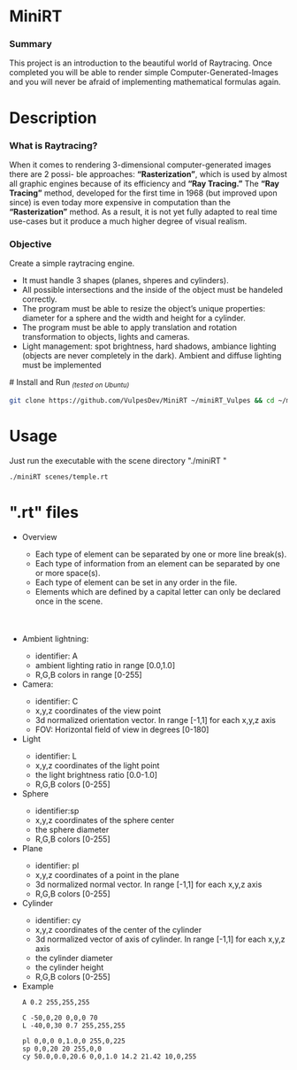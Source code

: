 # MiniRT
<h3>Summary</h3>
<p>This project is an introduction to the beautiful world of Raytracing.
Once completed you will be able to render simple Computer-Generated-Images and you
will never be afraid of implementing mathematical formulas again.</p>

# Description

<h3>What is <b>Raytracing?</b></h3>
<p>When it comes to rendering 3-dimensional computer-generated images there are 2 possi-
ble approaches: <b>“Rasterization”</b>, which is used by almost all graphic engines because
of its efficiency and <b>“Ray Tracing.”</b>
The <b>“Ray Tracing”</b> method, developed for the first time in 1968 (but improved upon
since) is even today more expensive in computation than the <b>“Rasterization”</b> method.
As a result, it is not yet fully adapted to real time use-cases but it produce a much higher
degree of visual realism.</p>
<h3>Objective</h3>
<p>Create a simple raytracing engine.</p>
<ul>
  <li>It must handle 3 shapes (planes, shperes and cylinders).</li>
  <li>All possible intersections and the inside of the object must be handeled correctly.</li>
  <li>The program must be able to resize the object’s unique properties: diameter for a sphere and the width and height for a cylinder.</li>
  <li>The program must be able to apply translation and rotation transformation to objects, lights and cameras.</li>
  <li>Light management: spot brightness, hard shadows, ambiance lighting (objects are never completely in the dark). Ambient and diffuse lighting must be implemented</li>
</ul>
# Install and Run
<sub><i>(tested on Ubuntu)</i></sub>

```bash
git clone https://github.com/VulpesDev/MiniRT ~/miniRT_Vulpes && cd ~/miniRT_Vulpes && git submodule update --init --recursive && make && echo && echo && ./miniRT scenes/temple.rt
```

# Usage

Just run the executable with the scene directory "./miniRT <scene directry>"

```bash
./miniRT scenes/temple.rt
```

# ".rt" files
<ul>
  <li>Overview</li>
  <ul>
    <li>Each type of element can be separated by one or more line break(s).</li>
    <li>Each type of information from an element can be separated by one or more space(s).</li>
    <li>Each type of element can be set in any order in the file.</li>
    <li>Elements which are defined by a capital letter can only be declared once in the scene.</li>
  </ul>
  <br><br><br>
  <li>Ambient lightning:</li>
  <ul>
    <li>identifier: A</li>
    <li>ambient lighting ratio in range [0.0,1.0]</li>
    <li>R,G,B colors in range [0-255]</li>
  </ul>
  <li>Camera:</li>
  <ul>
    <li>identifier: C</li>
    <li>x,y,z coordinates of the view point</li>
    <li>3d normalized orientation vector. In range [-1,1] for each x,y,z axis</li>
    <li>FOV: Horizontal field of view in degrees [0-180]</li>
  </ul>
  <li>Light</li>
  <ul>
    <li>identifier: L</li>
    <li> x,y,z coordinates of the light point</li>
    <li>the light brightness ratio [0.0-1.0]</li>
    <li>R,G,B colors [0-255]</li>
  </ul>
  <li>Sphere</li>
  <ul>
    <li>identifier:sp</li>
    <li>x,y,z coordinates of the sphere center</li>
    <li>the sphere diameter</li>
    <li>R,G,B colors [0-255]</li>
  </ul>
  <li>Plane</li>
  <ul>
    <li>identifier: pl</li>
    <li>x,y,z coordinates of a point in the plane</li>
    <li>3d normalized normal vector. In range [-1,1] for each x,y,z axis</li>
    <li>R,G,B colors [0-255]</li>
  </ul>
  <li>Cylinder</li>
  <ul>
    <li>identifier: cy</li>
    <li>x,y,z coordinates of the center of the cylinder</li>
    <li>3d normalized vector of axis of cylinder. In range [-1,1] for each x,y,z axis</li>
    <li>the cylinder diameter</li>
    <li>the cylinder height</li>
    <li>R,G,B colors [0-255]</li>
  </ul>
  <li>Example</li>
  
  ```
A 0.2 255,255,255

C -50,0,20 0,0,0 70
L -40,0,30 0.7 255,255,255

pl 0,0,0 0,1.0,0 255,0,225
sp 0,0,20 20 255,0,0
cy 50.0,0.0,20.6 0,0,1.0 14.2 21.42 10,0,255
  ```
</ul>
